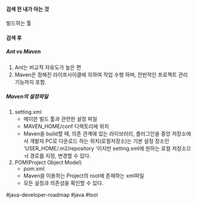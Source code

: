 #### 검색 전 내가 아는 것
빌드하는 툴

#### 검색 후
##### Ant vs Maven
1. Ant는 비교적 자유도가 높은 편
2. Maven은 정해진 라이프사이클에 의하여 작업 수행 하며, 전반적인 프로젝트 관리 기능까지 포함.

##### Maven의 설정파일
1. setting.xml
	- 메이븐 빌드 툴과 관련한 설정 파일
	- MAVEN_HOME/conf 디렉토리에 위치
	- Maven을 build할 때, 의존 관계에 있는 라이브러리, 플러그인을 중앙 저장소에서 개발자 PC로 다운로드 하는 위치(로컬저장소)는 기본 설정 장소인 'USER_HOME/.m2/repository '이지만 setting.xml에 원하는 로컬 저장소으ㅟ 경로를 지정, 변경할 수 있다.
2. POM(Project Object Model)
	- pom.xml
	- Maven을 이용하는 Project의 root에 존재하는 xml파일
	- 모든 설정과 의존성을 확인할 수 있다.

#java-developer-roadmap
#java 
#tool
